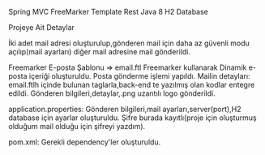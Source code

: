 Spring MVC
FreeMarker Template
Rest
Java 8
H2 Database

Projeye Ait Detaylar

İki adet mail adresi oluşturulup,gönderen mail için daha az güvenli modu açılıp(mail ayarları) diğer mail adresine mail gönderildi.

Freemarker E-posta Şablonu => email.ftl
Freemarker kullanarak 
    Dinamik e-posta içeriği oluşturuldu.
    Posta gönderme işlemi yapıldı.
Mailin detayları: 
    email.ftlh içinde bulunan taglarla,back-end te yazılmış olan kodlar entegre edildi.
    Gönderen bilgileri,detaylar,.png uzantılı logo gönderildi.
    
application.properties:
    Gönderen bilgileri,mail ayarları,server(port),H2 database için ayarlar oluşturuldu.
    Şifre burada kayıtlı(proje için oluşturmuş olduğum mail olduğu için şifreyi yazdım).

pom.xml:
    Gerekli dependency'ler oluşturuldu.
    


